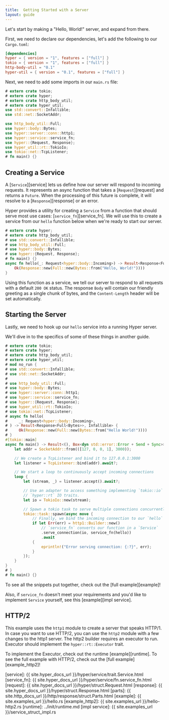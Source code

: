 ```yaml
---
title:  Getting Started with a Server
layout: guide
---
```


Let's start by making a "Hello, World!" server, and expand from there.

First, we need to declare our dependencies, let's add the following to our `Cargo.toml`:

```toml
[dependencies]
hyper = { version = "1", features = ["full"] }
tokio = { version = "1", features = ["full"] }
http-body-util = "0.1"
hyper-util = { version = "0.1", features = ["full"] }
```

Next, we need to add some imports in our `main.rs` file:

```rust
# extern crate tokio;
# extern crate hyper;
# extern crate http_body_util;
# extern crate hyper_util;
use std::convert::Infallible;
use std::net::SocketAddr;

use http_body_util::Full;
use hyper::body::Bytes;
use hyper::server::conn::http1;
use hyper::service::service_fn;
use hyper::{Request, Response};
use hyper_util::rt::TokioIo;
use tokio::net::TcpListener;
# fn main() {}
```

## Creating a Service

A [`Service`][service] lets us define how our server will respond to 
incoming requests. It represents an async function that takes a 
[`Request`][request] and returns a `Future`. When the processing of this
future is complete, it will resolve to a [`Response`][response] or an error.

Hyper provides a utility for creating a `Service` from a function that should 
serve most use cases: [`service_fn`][service_fn]. We will use this to create 
a service from our `hello` function below when we're ready to start our 
server.

```rust
# extern crate hyper;
# extern crate http_body_util;
# use std::convert::Infallible;
# use http_body_util::Full;
# use hyper::body::Bytes;
# use hyper::{Request, Response};
# fn main() {}
async fn hello(_: Request<hyper::body::Incoming>) -> Result<Response<Full<Bytes>>, Infallible> {
    Ok(Response::new(Full::new(Bytes::from("Hello, World!"))))
}
```

Using this function as a service, we tell our server to respond to all requests 
with a default `200 OK` status. The response `Body` will contain our friendly
greeting as a single chunk of bytes, and the `Content-Length` header will be 
set automatically.

## Starting the Server

Lastly, we need to hook up our `hello` service into a running Hyper server.

We'll dive in to the specifics of some of these things in another guide.

```rust
# extern crate tokio;
# extern crate hyper;
# extern crate http_body_util;
# extern crate hyper_util;
# mod no_run {
# use std::convert::Infallible;
# use std::net::SocketAddr;
# 
# use http_body_util::Full;
# use hyper::body::Bytes;
# use hyper::server::conn::http1;
# use hyper::service::service_fn;
# use hyper::{Request, Response};
# use hyper_util::rt::TokioIo;
# use tokio::net::TcpListener;
# async fn hello(
#     _: Request<hyper::body::Incoming>,
# ) -> Result<Response<Full<Bytes>>, Infallible> {
#     Ok(Response::new(Full::new(Bytes::from("Hello World!"))))
# }
#[tokio::main]
async fn main() -> Result<(), Box<dyn std::error::Error + Send + Sync>> {
    let addr = SocketAddr::from(([127, 0, 0, 1], 3000));

    // We create a TcpListener and bind it to 127.0.0.1:3000
    let listener = TcpListener::bind(addr).await?;

    // We start a loop to continuously accept incoming connections
    loop {
        let (stream, _) = listener.accept().await?;

        // Use an adapter to access something implementing `tokio::io` traits as if they implement
        // `hyper::rt` IO traits.
        let io = TokioIo::new(stream);

        // Spawn a tokio task to serve multiple connections concurrently
        tokio::task::spawn(async move {
            // Finally, we bind the incoming connection to our `hello` service
            if let Err(err) = http1::Builder::new()
                // `service_fn` converts our function in a `Service`
                .serve_connection(io, service_fn(hello))
                .await
            {
                eprintln!("Error serving connection: {:?}", err);
            }
        });
    }
}
# }
# fn main() {}
```

To see all the snippets put together, check out the [full example][example]!

Also, if `service_fn` doesn't meet your requirements and you'd like to implement 
`Service` yourself, see this [example][impl service].

## HTTP/2

This example uses the `http1` module to create a server that speaks HTTP/1.
In case you want to use HTTP/2, you can use the `http2` module with a few changes to the
http1 server. The http2 builder requires an executor to run. Executor should implement the `hyper::rt::Executor` trait.

To implement the Executor, check out the runtime [example][runtime].
To see the full example with HTTP/2, check out the [full example][example_http2]!

[service]: {{ site.hyper_docs_url }}/hyper/service/trait.Service.html
[service_fn]: {{ site.hyper_docs_url }}/hyper/service/fn.service_fn.html
[request]: {{ site.hyper_docs_url }}/hyper/struct.Request.html
[response]: {{ site.hyper_docs_url }}/hyper/struct.Response.html
[parts]: {{ site.http_docs_url }}/http/response/struct.Parts.html
[example]: {{ site.examples_url }}/hello.rs
[example_http2]: {{ site.examples_url }}/hello-http2.rs 
[runtime]: ../init/runtime.md
[impl service]: {{ site.examples_url }}/service_struct_impl.rs
